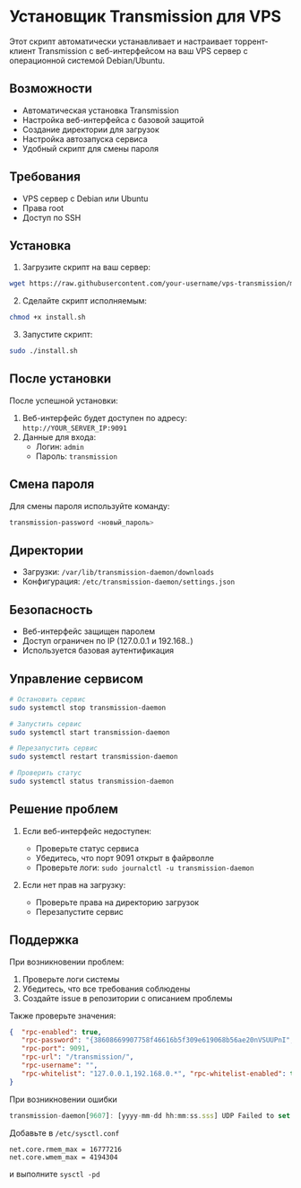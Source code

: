 # Установщик Transmission для VPS

Этот скрипт автоматически устанавливает и настраивает торрент-клиент Transmission с веб-интерфейсом на ваш VPS сервер с операционной системой Debian/Ubuntu.

## Возможности

- Автоматическая установка Transmission
- Настройка веб-интерфейса с базовой защитой
- Создание директории для загрузок
- Настройка автозапуска сервиса
- Удобный скрипт для смены пароля

## Требования

- VPS сервер с Debian или Ubuntu
- Права root
- Доступ по SSH

## Установка

1. Загрузите скрипт на ваш сервер:
```bash
wget https://raw.githubusercontent.com/your-username/vps-transmission/main/install.sh
```

2. Сделайте скрипт исполняемым:
```bash
chmod +x install.sh
```

3. Запустите скрипт:
```bash
sudo ./install.sh
```

## После установки

После успешной установки:

1. Веб-интерфейс будет доступен по адресу: `http://YOUR_SERVER_IP:9091`
2. Данные для входа:
   - Логин: `admin`
   - Пароль: `transmission`

## Смена пароля

Для смены пароля используйте команду:
```bash
transmission-password <новый_пароль>
```

## Директории

- Загрузки: `/var/lib/transmission-daemon/downloads`
- Конфигурация: `/etc/transmission-daemon/settings.json`

## Безопасность

- Веб-интерфейс защищен паролем
- Доступ ограничен по IP (127.0.0.1 и 192.168.*.*)
- Используется базовая аутентификация

## Управление сервисом

```bash
# Остановить сервис
sudo systemctl stop transmission-daemon

# Запустить сервис
sudo systemctl start transmission-daemon

# Перезапустить сервис
sudo systemctl restart transmission-daemon

# Проверить статус
sudo systemctl status transmission-daemon
```

## Решение проблем

1. Если веб-интерфейс недоступен:
   - Проверьте статус сервиса
   - Убедитесь, что порт 9091 открыт в файрволле
   - Проверьте логи: `sudo journalctl -u transmission-daemon`

2. Если нет прав на загрузку:
   - Проверьте права на директорию загрузок
   - Перезапустите сервис

## Поддержка

При возникновении проблем:
1. Проверьте логи системы
2. Убедитесь, что все требования соблюдены
3. Создайте issue в репозитории с описанием проблемы

Также проверьте значения:
```json
{  "rpc-enabled": true, 
   "rpc-password": "{38608669907758f46616b5f309e619068b56ae20nVSUUPnI", 
   "rpc-port": 9091, 
   "rpc-url": "/transmission/", 
   "rpc-username": "", 
   "rpc-whitelist": "127.0.0.1,192.168.0.*", "rpc-whitelist-enabled": true 
}
```

При возникновении ошибки 
```js
transmission-daemon[9607]: [yyyy-mm-dd hh:mm:ss.sss] UDP Failed to set receive buffer: requested 4194304, got 425984 (tr-udp.c:84)
```

Добавьте в  ```/etc/sysctl.conf```
```
net.core.rmem_max = 16777216
net.core.wmem_max = 4194304
```
и выполните 
```sysctl -pd```